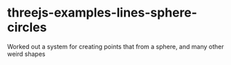 # threejs-examples-lines-sphere-circles

Worked out a system for creating points that from a sphere, and many other weird shapes